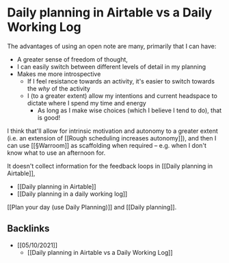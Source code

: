 # Daily planning in Airtable vs a Daily Working Log
The advantages of using an open note are many, primarily that I can have:
* A greater sense of freedom of thought, 
* I can easily switch between different levels of detail in my planning
* Makes me more introspective
	* If I feel resistance towards an activity, it's easier to switch towards the *why* of the activity 
	* I (to a greater extent) allow my intentions and current headspace to dictate where I spend my time and energy
		* As long as I make wise choices (which I believe I tend to do), that is good!

I think that'll allow for intrinsic motivation and autonomy to a greater extent (i.e. an extension of [[Rough scheduling increases autonomy]]), and then I can use [[§Warroom]] as scaffolding when required – e.g. when I don't know what to use an afternoon for. 

It doesn't collect information for the feedback loops in [[Daily planning in Airtable]], 

* [[Daily planning in Airtable]]
* [[Daily planning in a daily working log]]

[[Plan your day (use Daily Planning)]] and [[Daily planning]].

## Backlinks
* [[05/10/2021]]
	* [[Daily planning in Airtable vs a Daily Working Log]]

<!-- {BearID:65E664BF-1AB9-411D-A844-B85709421090-43384-000000A6E3AAAFD0} -->
